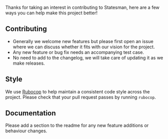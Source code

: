Thanks for taking an interest in contributing to Statesman, here are a few
ways you can help make this project better!

## Contributing

- Generally we welcome new features but please first open an issue where we 
  can discuss whether it fits with our vision for the project.
- Any new feature or bug fix needs an accompanying test case.
- No need to add to the changelog, we will take care of updating it as we make
  releases.

## Style

We use [Rubocop](https://github.com/bbatsov/rubocop) to help maintain a
consistent code style across the project. Please check that your pull
request passes by running `rubocop`.

## Documentation

Please add a section to the readme for any new feature additions or behaviour
changes.

